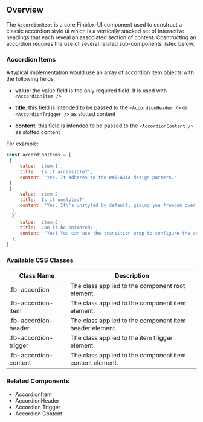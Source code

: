 ## Overview
 The `AccordionRoot` is a core Finblox-UI component used to construct a classic accordion style ui which is
 a vertically stacked set of interactive headings that each reveal an associated section of content.
 Cosntructing an accordion requires the use of several related sub-components listed below.
 
 ### Accordion Items
 
 A typical implementation would use an array of accordion item objects with the following fields:
 
 - **value**: the value field is the only required field. It is used with `<AccordionItem />`

 - **title**: this field is intended to be passed to the `<AccordionHeader />` or `<AccordionTrigger />` as slotted content

 - **content**: this field is intended to be passed to the `<AccordionContent />` as slotted content
 
 For example:
 
 ```javascript
 const accordionItems = [
  {
      value: 'item-1',
      title: 'Is it accessible?',
      content: 'Yes. It adheres to the WAI-ARIA design pattern.'
  },
  {
      value: 'item-2',
      title: 'Is it unstyled?',
      content: 'Yes. It\'s unstyled by default, giving you freedom over the look and feel.',
   },
   {
      value: 'item-3',
      title: 'Can it be animated?',
      content: 'Yes! You can use the transition prop to configure the animation.',
   },
 ]
 ```

 ### Available CSS Classes

| Class Name | Description |
| ---------- | ----------- |
| .fb-accordion | The class applied to the component root element. |
| .fb-accordion-item | The class applied to the component item element. |
| .fb-accordion-header | The class applied to the component item header element. |
| .fb-accordion-trigger | The class applied to the item trigger element. |
| .fb-accordion-content | The class applied to the component item content element. |

 ### Related Components
  - AccordionItem
  - AccordionHeader
  - Accordion Trigger
  - Accordion Content